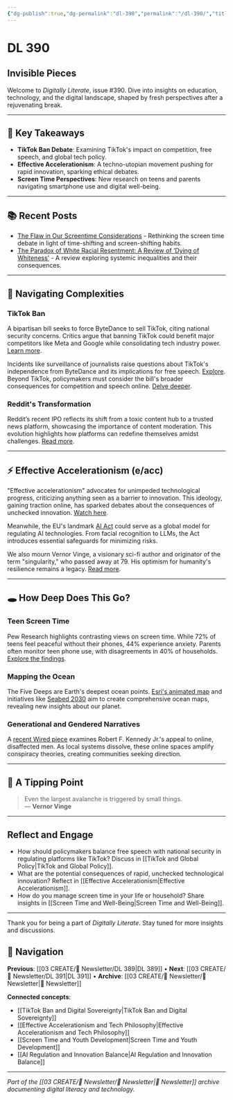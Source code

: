 ```yaml
---
{"dg-publish":true,"dg-permalink":"dl-390","permalink":"/dl-390/","title":"Invisible Pieces","tags":["tiktok","effective-accelerationism","screen-time","ai-regulation","digital-literacy"],"created":"2024-03-23","updated":"2025-01-29"}
---
```



# DL 390

## Invisible Pieces

Welcome to _Digitally Literate_, issue #390. Dive into insights on education, technology, and the digital landscape, shaped by fresh perspectives after a rejuvenating break.

---

## 🔖 Key Takeaways
- **TikTok Ban Debate**: Examining TikTok's impact on competition, free speech, and global tech policy.
- **Effective Accelerationism**: A techno-utopian movement pushing for rapid innovation, sparking ethical debates.
- **Screen Time Perspectives**: New research on teens and parents navigating smartphone use and digital well-being.

---

## 📚 Recent Posts
- [The Flaw in Our Screentime Considerations](https://wiobyrne.com/the-flaw-in-our-screentime-considerations/) - Rethinking the screen time debate in light of time-shifting and screen-shifting habits.
- [The Paradox of White Racial Resentment: A Review of ‘Dying of Whiteness’](https://wiobyrne.com/dying-of-whiteness/) - A review exploring systemic inequalities and their consequences.

---

## 🌉 Navigating Complexities

### TikTok Ban
A bipartisan bill seeks to force ByteDance to sell TikTok, citing national security concerns. Critics argue that banning TikTok could benefit major competitors like Meta and Google while consolidating tech industry power. [Learn more](https://www.nytimes.com/2024-03-13/technology/tiktok-ban-house-vote.html).

Incidents like surveillance of journalists raise questions about TikTok's independence from ByteDance and its implications for free speech. [Explore](https://www.aclu.org/press-releases/aclu-slams-house-for-latest-plan-to-ban-tiktok-and-stifle-free-speech). Beyond TikTok, policymakers must consider the bill's broader consequences for competition and speech online. [Delve deeper](https://www.defenseone.com/ideas/2024/03/should-governments-ban-tiktok-can-they/394936/).

### Reddit's Transformation
Reddit’s recent IPO reflects its shift from a toxic content hub to a trusted news platform, showcasing the importance of content moderation. This evolution highlights how platforms can redefine themselves amidst challenges. [Read more](https://www.nytimes.com/2024-03-21/technology/reddit-ipo-public-content-moderation.html).

---

## ⚡ Effective Accelerationism (e/acc)

"Effective accelerationism" advocates for unimpeded technological progress, criticizing anything seen as a barrier to innovation. This ideology, gaining traction online, has sparked debates about the consequences of unchecked innovation. [Watch here](https://www.youtube.com/watch?v=bjbSjSvG-Mo).

Meanwhile, the EU's landmark [AI Act](https://www.europarl.europa.eu/news/en/press-room/20240308IPR19015/artificial-intelligence-act-meps-adopt-landmark-law) could serve as a global model for regulating AI technologies. From facial recognition to LLMs, the Act introduces essential safeguards for minimizing risks.

We also mourn Vernor Vinge, a visionary sci-fi author and originator of the term "singularity," who passed away at 79. His optimism for humanity's resilience remains a legacy. [Read more](https://arstechnica.com/information-technology/2024/03/vernor-vinge-father-of-the-tech-singularity-has-died-at-age-79/).

---

## 🕳️ How Deep Does This Go?

### Teen Screen Time
Pew Research highlights contrasting views on screen time. While 72% of teens feel peaceful without their phones, 44% experience anxiety. Parents often monitor teen phone use, with disagreements in 40% of households. [Explore the findings](https://www.pewresearch.org/internet/2024-03-11/how-teens-and-parents-approach-screen-time/).

### Mapping the Ocean
The Five Deeps are Earth's deepest ocean points. [Esri's animated map](https://www.youtube.com/watch?v=tn4GJyuKBN8) and initiatives like [Seabed 2030](https://seabed2030.org/) aim to create comprehensive ocean maps, revealing new insights about our planet.

### Generational and Gendered Narratives
A [recent Wired piece](https://www.wired.com/story/robert-f-kennedy-jr-aaron-rodgers-male-vote/) examines Robert F. Kennedy Jr.'s appeal to online, disaffected men. As local systems dissolve, these online spaces amplify conspiracy theories, creating communities seeking direction.

---

## 🌋 A Tipping Point

> Even the largest avalanche is triggered by small things.  
> — **Vernor Vinge**

---

## Reflect and Engage
- How should policymakers balance free speech with national security in regulating platforms like TikTok? Discuss in [[TikTok and Global Policy\|TikTok and Global Policy]].
- What are the potential consequences of rapid, unchecked technological innovation? Reflect in [[Effective Accelerationism\|Effective Accelerationism]].
- How do you manage screen time in your life or household? Share insights in [[Screen Time and Well-Being\|Screen Time and Well-Being]].

---

Thank you for being a part of *Digitally Literate*. Stay tuned for more insights and discussions.

## 🔗 Navigation

**Previous**: [[03 CREATE/📧 Newsletter/DL 389\|DL 389]] • **Next**: [[03 CREATE/📧 Newsletter/DL 391\|DL 391]] • **Archive**: [[03 CREATE/📧 Newsletter/📧 Newsletter\|📧 Newsletter]]

**Connected concepts**:
- [[TikTok Ban and Digital Sovereignty\|TikTok Ban and Digital Sovereignty]]
- [[Effective Accelerationism and Tech Philosophy\|Effective Accelerationism and Tech Philosophy]]
- [[Screen Time and Youth Development\|Screen Time and Youth Development]]
- [[AI Regulation and Innovation Balance\|AI Regulation and Innovation Balance]]

---

*Part of the [[03 CREATE/📧 Newsletter/📧 Newsletter\|📧 Newsletter]] archive documenting digital literacy and technology.*
